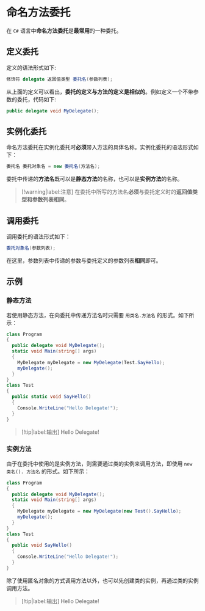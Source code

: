# 命名方法委托

在 `C#` 语言中**命名方法委托**是**最常用**的一种委托。

## 定义委托

定义的语法形式如下:

```csharp
修饰符 delegate 返回值类型 委托名(参数列表);
```

从上面的定义可以看出，**委托的定义与方法的定义是相似的**。例如定义一个不带参数的委托，代码如下:

```csharp
public delegate void MyDelegate();
```

## 实例化委托

命名方法委托在实例化委托时**必须**带入方法的具体名称。实例化委托的语法形式如下：

```csharp
委托名 委托对象名 = new 委托名(方法名);
```

委托中传递的**方法名**既可以是**静态方法**的名称，也可以是**实例方法**的名称。

> [!warning|label:注意]
> 在委托中所写的方法名**必须**与委托定义时的**返回值类型和参数列表相同**。


## 调用委托

调用委托的语法形式如下：

```csharp
委托对象名(参数列表);
```

在这里，参数列表中传递的参数与委托定义的参数列表**相同**即可。

## 示例

### 静态方法

若使用静态方法，在向委托中传递方法名时只需要 `用类名.方法名` 的形式。如下所示：

```csharp
class Program
{
  public delegate void MyDelegate();
  static void Main(string[] args)
  {
    MyDelegate myDelegate = new MyDelegate(Test.SayHello);
    myDelegate();
  }
}
class Test
{
  public static void SayHello()
  {
    Console.WriteLine("Hello Delegate!");
  }
}
```

> [!tip|label:输出]
> Hello Delegate!

### 实例方法

由于在委托中使用的是实例方法，则需要通过类的实例来调用方法，即使用 `new 类名(). 方法名` 的形式。如下所示：

```csharp
class Program
{
  public delegate void MyDelegate();
  static void Main(string[] args)
  {
    MyDelegate myDelegate = new MyDelegate(new Test().SayHello);
    myDelegate();
  }
}
class Test
{
  public void SayHello()
  {
    Console.WriteLine("Hello Delegate!");
  }
}
```

除了使用匿名对象的方式调用方法以外，也可以先创建类的实例，再通过类的实例调用方法。

> [!tip|label:输出]
> Hello Delegate!

